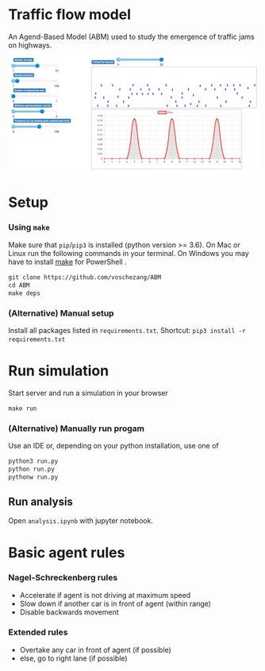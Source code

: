# Traffic flow model
An Agend-Based Model (ABM) used to study the emergence of traffic jams on highways.

<img src='simulation.png'></img>

# Setup

### Using `make`

Make sure that `pip`/`pip3` is installed (python version >= 3.6).
On Mac or Linux run the following commands in your terminal. On Windows you may have to install [make](http://gnuwin32.sourceforge.net/packages/make.htm) for PowerShell .

```
git clone https://github.com/voschezang/ABM
cd ABM
make deps
```


### (Alternative) Manual setup

Install all packages listed in `requirements.txt`. Shortcut: `pip3 install -r requirements.txt`


# Run simulation

Start server and run a simulation in your browser
```
make run
```

### (Alternative) Manually run progam

Use an IDE or, depending on your python installation, use one of
```
python3 run.py
python run.py
pythonw run.py
```

## Run analysis

Open `analysis.ipynb` with jupyter notebook.





# Basic agent rules
### Nagel-Schreckenberg rules
- Accelerate if agent is not driving at maximum speed
- Slow down if another car is in front of agent (within range)
- Disable backwards movement

### Extended rules
- Overtake any car in front of agent (if possible)
- else, go to right lane (if possible)

